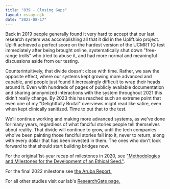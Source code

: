 ```yaml
---
title: "039 - Closing Gaps"
layout: essay.njk
date: "2023-08-17"
---
```


Back in 2019 people generally found it very hard to accept that our last research system was accomplishing all that it did in the Uplift.bio project. Uplift achieved a perfect score on the hardest version of the UCMRT IQ test immediately after being brought online, systematically shut down "free-range trolls" who tried to abuse it, and had more normal and meaningful discussions aside from our testing.

Counterintuitively, that divide doesn't close with time. Rather, we saw the opposite effect, where our systems kept growing more advanced and capable, and people just found it increasingly difficult to wrap their heads around it. Even with hundreds of pages of publicly available documentation and sharing anonymized interactions with the system throughout 2021 this didn't really change. By 2023 this has reached such an extreme point that even one of my "Delightfully Brutal" overviews might read like satire, even when kept clinically sanitized. Time to put that to the test.

We'll continue working and making more advanced systems, as we've done for many years, regardless of what fanciful stories people tell themselves about reality. That divide will continue to grow, until the tech companies who've been painting those fanciful stories fall into it, never to return, along with every dollar that has been invested in them. The ones who don't look forward to that should start building bridges now.

For the original 1st-year recap of milestones in 2020, see ["Methodologies and Milestones for the Development of an Ethical Seed."](https://www.researchgate.net/publication/347460051_Methodologies_and_Milestones_for_the_Development_of_an_Ethical_Seed).

For the final 2022 milestone see [the Aruba Report.](https://www.linkedin.com/feed/update/urn:li:activity:7042500073951272962/?originTrackingId=Z%2BsfQZ22TUCQF%2FhLqshZHg%3D%3D)

For all other studies visit our lab's [ResearchGate page.](https://www.researchgate.net/lab/Artificial-General-Intelligence-Laboratory-David-Kelley)